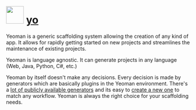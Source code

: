 # <img src="https://cdn.jsdelivr.net/gh/chocolatey-community/chocolatey-packages@9e732d13804ce0097f9c52c080241edc560acbf9/icons/yo.png" width="48" height="48"/> [yo](https://chocolatey.org/packages/yo)


Yeoman is a generic scaffolding system allowing the creation of any kind of app.
It allows for rapidly getting started on new projects and streamlines the maintenance of existing projects.

Yeoman is language agnostic.
It can generate projects in any language (Web, Java, Python, C#, etc.)

Yeoman by itself doesn't make any decisions.
Every decision is made by generators which are basically plugins in the Yeoman environment.
There's a [lot of publicly available generators](http://yeoman.io/generators/) and its easy to [create a new one](http://yeoman.io/authoring/) to match any workflow.
Yeoman is always the right choice for your scaffolding needs.

